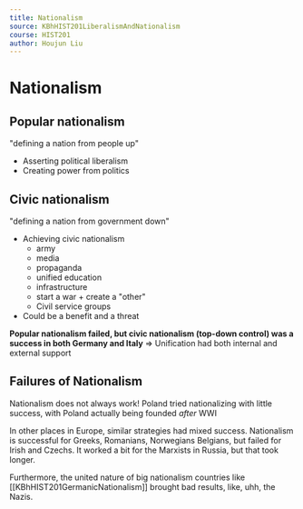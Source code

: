 ```yaml
---
title: Nationalism
source: KBhHIST201LiberalismAndNationalism
course: HIST201
author: Houjun Liu
---
```


# Nationalism

## Popular nationalism
"defining a nation from people up"

* Asserting political liberalism
* Creating power from politics

## Civic nationalism
"defining a nation from government down"

* Achieving civic nationalism
	* army
	* media
	* propaganda
	* unified education
	* infrastructure
	* start a war + create a "other"
	* Civil service groups
* Could be a benefit and a threat

**Popular nationalism failed, but civic nationalism (top-down control) was a success in both Germany and Italy** => Unification had both internal and external support

## Failures of Nationalism
Nationalism does not always work! Poland tried nationalizing with little success, with Poland actually being founded _after_ WWI

In other places in Europe, similar strategies had mixed success. Nationalism is successful for Greeks, Romanians, Norwegians Belgians, but failed for Irish and Czechs. It worked a bit for the Marxists in Russia, but that took longer.

Furthermore, the united nature of big nationalism countries like [[KBhHIST201GermanicNationalism]] brought bad results, like, uhh, the Nazis.

